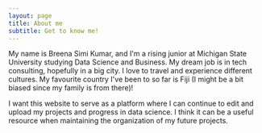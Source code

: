```yaml
---
layout: page
title: About me
subtitle: Get to know me!
---
```


My name is Breena Simi Kumar, and I'm a rising junior at Michigan State University studying Data Science and Business. My dream job is in tech consulting, hopefully in a big city. I love to travel and experience different cultures. My favourite country I've been to so far is Fiji (I might be a bit biased since my family is from there)!

I want this website to serve as a platform where I can continue to edit and upload my projects and progress in data science. I think it can be a useful resource when maintaining the organization of my future projects.
